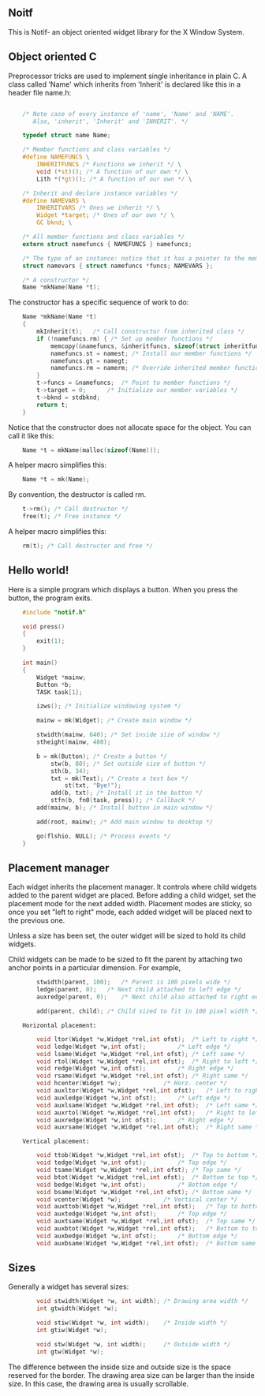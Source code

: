 ## Noitf

This is Notif- an object oriented widget library for the X Window System.

## Object oriented C

Preprocessor tricks are used to implement single inheritance in plain C.  A
class called 'Name' which inherits from 'Inherit' is declared like this in a
header file name.h:

``` C

	/* Note case of every instance of 'name', 'Name' and 'NAME'.
	   Also, 'inherit', 'Inherit' and 'INHERIT'. */

	typedef struct name Name;

	/* Member functions and class variables */
	#define NAMEFUNCS \
		INHERITFUNCS /* Functions we inherit */ \
		void (*st)(); /* A function of our own */ \
		Lith *(*gt)(); /* A function of our own */ \

	/* Inherit and declare instance variables */
	#define NAMEVARS \
		INHERITVARS /* Ones we inherit */ \
		Widget *target; /* Ones of our own */ \
		GC bknd; \

	/* All member functions and class variables */
	extern struct namefuncs { NAMEFUNCS } namefuncs;

	/* The type of an instance: notice that it has a pointer to the member functions */
	struct namevars { struct namefuncs *funcs; NAMEVARS };

	/* A constructor */
	Name *mkName(Name *t);
```

The constructor has a specific sequence of work to do:

``` C
	Name *mkName(Name *t)
	{
		mkInherit(t);	/* Call constructor from inherited class */
		if (!namefuncs.rm) { /* Set up member functions */
			memcopy(&namefuncs, &inheritfuncs, sizeof(struct inheritfuncs));
			namefuncs.st = namest; /* Install our member functions */
			namefuncs.gt = namegt;
			namefuncs.rm = namerm; /* Override inherited member functions */
		}
		t->funcs = &namefuncs;	/* Point to member functions */
		t->target = 0;		/* Initialize our member variables */
		t->bknd = stdbknd;
		return t;
	}
```

Notice that the constructor does not allocate space for the object.  You can call it like this:

``` C
	Name *t = mkName(malloc(sizeof(Name)));
```

A helper macro simplifies this:

``` C
	Name *t = mk(Name);
```

By convention, the destructor is called rm.

``` C
	t->rm(); /* Call destructor */
	free(t); /* Free instance */
```

A helper macro simplifies this:

``` C
	rm(t); /* Call destructor and free */
```

## Hello world!

Here is a simple program which displays a button.  When you press the button, the program exits.

``` C
	#include "notif.h"

	void press()
	{
		exit(1);
	}

	int main()
	{
		Widget *mainw;
		Button *b;
		TASK task[1];

		izws(); /* Initialize windowing system */

		mainw = mk(Widget); /* Create main window */

		stwidth(mainw, 640); /* Set inside size of window */
		stheight(mainw, 480);

		b = mk(Button); /* Create a button */
			stw(b, 80); /* Set outside size of button */
			sth(b, 34);
			txt = mk(Text); /* Create a text box */
				st(txt, "Bye!");
			add(b, txt); /* Install it in the button */
			stfn(b, fn0(task, press)); /* Callback */
		add(mainw, b); /* Install button in main window */

		add(root, mainw); /* Add main window to desktop */

		go(flshio, NULL); /* Process events */
	}
```

## Placement manager

Each widget inherits the placement manager.  It controls where child widgets
added to the parent widget are placed.  Before adding a child widget, set
the placement mode for the next added width.  Placement modes are sticky, so
once you set "left to right" mode, each added widget will be placed next to
the previous one.

Unless a size has been set, the outer widget will be sized to hold its child
widgets.

Child widgets can be made to be sized to fit the parent by attaching two
anchor points in a particular dimension.  For example,

``` C
		stwidth(parent, 100);	/* Parent is 100 pixels wide */
		ledge(parent, 0);	/* Next child attached to left edge */
		auxredge(parent, 0);	/* Next child also attached to right edge */

		add(parent, child);	/* Child sized to fit in 100 pixel width */

```

	    Horizontal placement:

``` C
		void ltor(Widget *w,Widget *rel,int ofst);	/* Left to right */
		void ledge(Widget *w,int ofst);			/* Left edge */
		void lsame(Widget *w,Widget *rel,int ofst);	/* Left same */
		void rtol(Widget *w,Widget *rel,int ofst);	/* Right to left */
		void redge(Widget *w,int ofst);			/* Right edge */
		void rsame(Widget *w,Widget *rel,int ofst);	/* Right same */
		void hcenter(Widget *w);			/* Horz. center */
		void auxltor(Widget *w,Widget *rel,int ofst);	/* Left to right */
		void auxledge(Widget *w,int ofst);		/* Left edge */
		void auxlsame(Widget *w,Widget *rel,int ofst);	/* Left same */
		void auxrtol(Widget *w,Widget *rel,int ofst);	/* Right to left */
		void auxredge(Widget *w,int ofst);		/* Right edge */
		void auxrsame(Widget *w,Widget *rel,int ofst);	/* Right same */
```

	    Vertical placement:

``` C
		void ttob(Widget *w,Widget *rel,int ofst);	/* Top to bottom */
		void tedge(Widget *w,int ofst);			/* Top edge */
		void tsame(Widget *w,Widget *rel,int ofst);	/* Top same */
		void btot(Widget *w,Widget *rel,int ofst);	/* Bottom to top */
		void bedge(Widget *w,int ofst);			/* Bottom edge */
		void bsame(Widget *w,Widget *rel,int ofst);	/* Bottom same */
		void vcenter(Widget *w);			/* Vertical center */
		void auxttob(Widget *w,Widget *rel,int ofst);	/* Top to bottom */
		void auxtedge(Widget *w,int ofst);		/* Top edge */
		void auxtsame(Widget *w,Widget *rel,int ofst);	/* Top same */
		void auxbtot(Widget *w,Widget *rel,int ofst);	/* Bottom to top */
		void auxbedge(Widget *w,int ofst);		/* Bottom edge */
		void auxbsame(Widget *w,Widget *rel,int ofst);	/* Bottom same */
```

## Sizes

Generally a widget has several sizes:

``` C
		void stwidth(Widget *w, int width);	/* Drawing area width */
		int gtwidth(Widget *w);

		void stiw(Widget *w, int width);	/* Inside width */
		int gtiw(Widget *w);

		void stw(Widget *w, int width);		/* Outside width */
		int gtw(Widget *w);
```

The difference between the inside size and outside size is the space
reserved for the border.  The drawing area size can be larger than the inside
size.  In this case, the drawing area is usually scrollable.

